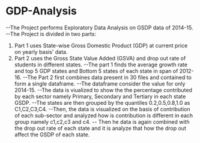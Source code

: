 # GDP-Analysis
--The Project performs Exploratory Data Analysis on GSDP data of 2014-15.
--The Project is divided in two parts: 
  1. Part 1 uses State-wise Gross Domestic Product (GDP) at current price on yearly basis' data.
  2. Part 2 uses the Gross State Value Added (GSVA) and drop out  rate  of students in different states.
--The part 1 finds the average growth rate and top 5 GDP states and Bottom 5 states of each state in span of 2012-16.
--The Part 2 first combines data present in 30 files and contained to form a single dataframe.
--The dataframe consider the value for only 2014-15.
--The data is viualized to show the the percentage contributed by each sector namely Primary, Secondary and Tertiary in each state GSDP.
--The states are then grouped by the quantiles 0.2,0.5,0.8,1.0 as C1,C2,C3,C4.
--Then, the data is visualized on the basis of contribution of each sub-sector and analyzed how is contribution is different in each group namely c1,c2,c3 and c4. 
-- Then he data is again combined with the drop out rate of each state and it is analyze that how the drop out affect the GSDP of each state.
  
